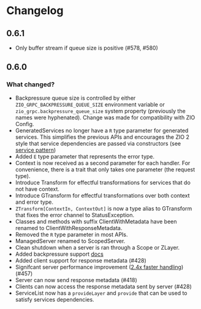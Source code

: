 # Changelog

## 0.6.1
* Only buffer stream if queue size is positive (#578, #580)

## 0.6.0

### What changed?

* Backpressure queue size is controlled by either
  `ZIO_GRPC_BACKPRESSURE_QUEUE_SIZE` environment variable or
  `zio_grpc.backpressure_queue_size` system property (previously the names
  were hyphenated). Change was made for compatibility with ZIO Config.
* GeneratedServices no longer have a `R` type parameter for generated services. This simplifies the previous APIs and encourages the ZIO 2
  style that service dependencies are passed via constructors (see [service pattern](https://zio.dev/reference/service-pattern/))
* Added `E` type parameter that represents the error type.
* Context is now received as a second parameter for each handler. For
  convenience, there is a trait that only takes one parameter (the request
  type).
* Introduce Transform for effectful transformations for services that do not have context.
* Introduce GTransform for effectful transformations over both context and error type.
* `ZTransform[ContextIn, ContextOut]` is now a type alias to GTransform that
  fixes the error channel to StatusException.
* Classes and methods with suffix ClientWithMetadata have been renamed to ClientWithResponseMetadata.
* Removed the `R` type parameter in most APIs.
* ManagedServer renamed to ScopedServer.
* Clean shutdown when a server is ran through a Scope or ZLayer.
* Added backpressure support [docs](https://scalapb.github.io/zio-grpc/docs/backpressure)
* Added client support for response metadata (#428)
* Signifcant server performance improvement ([2.4x faster handling](https://github.com/scalapb/zio-grpc/pull/457#issuecomment-1350234894)) (#457)
* Server can now send response metadata (#418)
* Clients can now access the response metadata sent by server (#428)
* ServiceList now has a `provideLayer` and `provide` that can be used to
  satisfy services dependencies.

